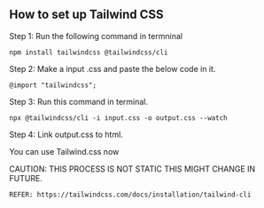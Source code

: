 ## How to set up Tailwind CSS

Step 1: Run the following command in termninal
```
npm install tailwindcss @tailwindcss/cli
```

Step 2: Make a input .css and paste the below code in it.
```
@import "tailwindcss";
```

Step 3: Run this command in terminal.
```
npx @tailwindcss/cli -i input.css -o output.css --watch
```
Step 4: Link output.css to html.



You can use Tailwind.css now 

CAUTION: THIS PROCESS IS NOT STATIC THIS MIGHT CHANGE IN FUTURE.
```
REFER: https://tailwindcss.com/docs/installation/tailwind-cli
```